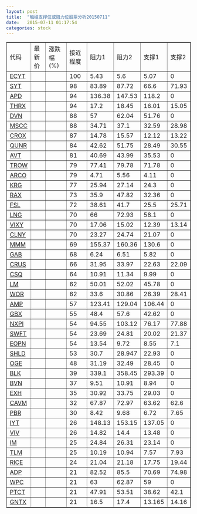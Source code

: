 ```yaml
---
layout: post
title:  "触碰支撑位或阻力位股票分析20150711"
date:   2015-07-11 01:17:54
categories: stock
---
```

<script type="text/javascript">
var stockList = []
stockList.push('gb_ecyt');
stockList.push('gb_syt');
stockList.push('gb_apd');
stockList.push('gb_thrx');
stockList.push('gb_dvn');
stockList.push('gb_mscc');
stockList.push('gb_crox');
stockList.push('gb_qunr');
stockList.push('gb_avt');
stockList.push('gb_trow');
stockList.push('gb_arco');
stockList.push('gb_krg');
stockList.push('gb_rax');
stockList.push('gb_fsl');
stockList.push('gb_lng');
stockList.push('gb_vixy');
stockList.push('gb_clny');
stockList.push('gb_mmm');
stockList.push('gb_gab');
stockList.push('gb_crus');
stockList.push('gb_csq');
stockList.push('gb_lm');
stockList.push('gb_wor');
stockList.push('gb_amp');
stockList.push('gb_gbx');
stockList.push('gb_nxpi');
stockList.push('gb_swft');
stockList.push('gb_eopn');
stockList.push('gb_shld');
stockList.push('gb_oge');
stockList.push('gb_blk');
stockList.push('gb_bvn');
stockList.push('gb_exh');
stockList.push('gb_cavm');
stockList.push('gb_pbr');
stockList.push('gb_iyt');
stockList.push('gb_viv');
stockList.push('gb_im');
stockList.push('gb_tlm');
stockList.push('gb_rice');
stockList.push('gb_adp');
stockList.push('gb_wpc');
stockList.push('gb_ptct');
stockList.push('gb_gntx');
</script>
<table border="1">
 <tr>
 <td>代码</td>
 <td>最新价</td>
 <td>涨跌幅(%)</td>
 <td>接近程度</td>
 <td>阻力1</td>
 <td>阻力2</td>
 <td>支撑1</td>
 <td>支撑2</td>
</tr>
  <tr id="ecyt" class="red">
  <td><a href="http://stock.finance.sina.com.cn/usstock/quotes/ECYT.html" target="_blank">ECYT</a></td><td></td><td></td><td>100</td><td>5.43</td><td>5.6</td><td>5.07</td><td>0</td></tr>
  <tr id="syt" class="red">
  <td><a href="http://stock.finance.sina.com.cn/usstock/quotes/SYT.html" target="_blank">SYT</a></td><td></td><td></td><td>98</td><td>83.89</td><td>87.72</td><td>66.6</td><td>71.93</td></tr>
  <tr id="apd" class="red">
  <td><a href="http://stock.finance.sina.com.cn/usstock/quotes/APD.html" target="_blank">APD</a></td><td></td><td></td><td>94</td><td>136.38</td><td>147.53</td><td>118.2</td><td>0</td></tr>
  <tr id="thrx" class="green">
  <td><a href="http://stock.finance.sina.com.cn/usstock/quotes/THRX.html" target="_blank">THRX</a></td><td></td><td></td><td>94</td><td>17.2</td><td>18.45</td><td>16.01</td><td>15.05</td></tr>
  <tr id="dvn" class="red">
  <td><a href="http://stock.finance.sina.com.cn/usstock/quotes/DVN.html" target="_blank">DVN</a></td><td></td><td></td><td>88</td><td>57</td><td>62.04</td><td>51.76</td><td>0</td></tr>
  <tr id="mscc" class="green">
  <td><a href="http://stock.finance.sina.com.cn/usstock/quotes/MSCC.html" target="_blank">MSCC</a></td><td></td><td></td><td>88</td><td>34.71</td><td>37.1</td><td>32.59</td><td>28.98</td></tr>
  <tr id="crox" class="red">
  <td><a href="http://stock.finance.sina.com.cn/usstock/quotes/CROX.html" target="_blank">CROX</a></td><td></td><td></td><td>87</td><td>14.78</td><td>15.57</td><td>12.12</td><td>13.22</td></tr>
  <tr id="qunr" class="red">
  <td><a href="http://stock.finance.sina.com.cn/usstock/quotes/QUNR.html" target="_blank">QUNR</a></td><td></td><td></td><td>84</td><td>42.62</td><td>51.75</td><td>28.49</td><td>30.55</td></tr>
  <tr id="avt" class="red">
  <td><a href="http://stock.finance.sina.com.cn/usstock/quotes/AVT.html" target="_blank">AVT</a></td><td></td><td></td><td>81</td><td>40.69</td><td>43.99</td><td>35.53</td><td>0</td></tr>
  <tr id="trow" class="green">
  <td><a href="http://stock.finance.sina.com.cn/usstock/quotes/TROW.html" target="_blank">TROW</a></td><td></td><td></td><td>79</td><td>77.41</td><td>79.78</td><td>71.78</td><td>0</td></tr>
  <tr id="arco" class="red">
  <td><a href="http://stock.finance.sina.com.cn/usstock/quotes/ARCO.html" target="_blank">ARCO</a></td><td></td><td></td><td>79</td><td>4.71</td><td>5.56</td><td>4.11</td><td>0</td></tr>
  <tr id="krg" class="red">
  <td><a href="http://stock.finance.sina.com.cn/usstock/quotes/KRG.html" target="_blank">KRG</a></td><td></td><td></td><td>77</td><td>25.94</td><td>27.14</td><td>24.3</td><td>0</td></tr>
  <tr id="rax" class="red">
  <td><a href="http://stock.finance.sina.com.cn/usstock/quotes/RAX.html" target="_blank">RAX</a></td><td></td><td></td><td>73</td><td>35.9</td><td>47.82</td><td>32.36</td><td>0</td></tr>
  <tr id="fsl" class="red">
  <td><a href="http://stock.finance.sina.com.cn/usstock/quotes/FSL.html" target="_blank">FSL</a></td><td></td><td></td><td>72</td><td>38.61</td><td>41.7</td><td>25.5</td><td>25.71</td></tr>
  <tr id="lng" class="red">
  <td><a href="http://stock.finance.sina.com.cn/usstock/quotes/LNG.html" target="_blank">LNG</a></td><td></td><td></td><td>70</td><td>66</td><td>72.93</td><td>58.1</td><td>0</td></tr>
  <tr id="vixy" class="green">
  <td><a href="http://stock.finance.sina.com.cn/usstock/quotes/VIXY.html" target="_blank">VIXY</a></td><td></td><td></td><td>70</td><td>17.06</td><td>15.02</td><td>12.39</td><td>13.14</td></tr>
  <tr id="clny" class="red">
  <td><a href="http://stock.finance.sina.com.cn/usstock/quotes/CLNY.html" target="_blank">CLNY</a></td><td></td><td></td><td>70</td><td>23.27</td><td>24.74</td><td>21.07</td><td>0</td></tr>
  <tr id="mmm" class="red">
  <td><a href="http://stock.finance.sina.com.cn/usstock/quotes/MMM.html" target="_blank">MMM</a></td><td></td><td></td><td>69</td><td>155.37</td><td>160.36</td><td>130.6</td><td>0</td></tr>
  <tr id="gab" class="red">
  <td><a href="http://stock.finance.sina.com.cn/usstock/quotes/GAB.html" target="_blank">GAB</a></td><td></td><td></td><td>68</td><td>6.24</td><td>6.51</td><td>5.82</td><td>0</td></tr>
  <tr id="crus" class="red">
  <td><a href="http://stock.finance.sina.com.cn/usstock/quotes/CRUS.html" target="_blank">CRUS</a></td><td></td><td></td><td>66</td><td>31.95</td><td>33.97</td><td>22.63</td><td>22.09</td></tr>
  <tr id="csq" class="green">
  <td><a href="http://stock.finance.sina.com.cn/usstock/quotes/CSQ.html" target="_blank">CSQ</a></td><td></td><td></td><td>64</td><td>10.91</td><td>11.34</td><td>9.99</td><td>0</td></tr>
  <tr id="lm" class="red">
  <td><a href="http://stock.finance.sina.com.cn/usstock/quotes/LM.html" target="_blank">LM</a></td><td></td><td></td><td>62</td><td>50.01</td><td>52.02</td><td>45.78</td><td>0</td></tr>
  <tr id="wor" class="green">
  <td><a href="http://stock.finance.sina.com.cn/usstock/quotes/WOR.html" target="_blank">WOR</a></td><td></td><td></td><td>62</td><td>33.6</td><td>30.86</td><td>26.39</td><td>28.41</td></tr>
  <tr id="amp" class="green">
  <td><a href="http://stock.finance.sina.com.cn/usstock/quotes/AMP.html" target="_blank">AMP</a></td><td></td><td></td><td>57</td><td>123.41</td><td>129.04</td><td>106.44</td><td>0</td></tr>
  <tr id="gbx" class="red">
  <td><a href="http://stock.finance.sina.com.cn/usstock/quotes/GBX.html" target="_blank">GBX</a></td><td></td><td></td><td>55</td><td>48.4</td><td>57.6</td><td>42.62</td><td>0</td></tr>
  <tr id="nxpi" class="red">
  <td><a href="http://stock.finance.sina.com.cn/usstock/quotes/NXPI.html" target="_blank">NXPI</a></td><td></td><td></td><td>54</td><td>94.55</td><td>103.12</td><td>76.17</td><td>77.88</td></tr>
  <tr id="swft" class="red">
  <td><a href="http://stock.finance.sina.com.cn/usstock/quotes/SWFT.html" target="_blank">SWFT</a></td><td></td><td></td><td>54</td><td>23.69</td><td>24.81</td><td>20.02</td><td>21.37</td></tr>
  <tr id="eopn" class="green">
  <td><a href="http://stock.finance.sina.com.cn/usstock/quotes/EOPN.html" target="_blank">EOPN</a></td><td></td><td></td><td>54</td><td>13.54</td><td>9.72</td><td>8.55</td><td>7.1</td></tr>
  <tr id="shld" class="green">
  <td><a href="http://stock.finance.sina.com.cn/usstock/quotes/SHLD.html" target="_blank">SHLD</a></td><td></td><td></td><td>53</td><td>30.7</td><td>28.947</td><td>22.93</td><td>0</td></tr>
  <tr id="oge" class="green">
  <td><a href="http://stock.finance.sina.com.cn/usstock/quotes/OGE.html" target="_blank">OGE</a></td><td></td><td></td><td>48</td><td>31.19</td><td>32.49</td><td>28.45</td><td>0</td></tr>
  <tr id="blk" class="green">
  <td><a href="http://stock.finance.sina.com.cn/usstock/quotes/BLK.html" target="_blank">BLK</a></td><td></td><td></td><td>39</td><td>339.1</td><td>358.45</td><td>293.39</td><td>0</td></tr>
  <tr id="bvn" class="red">
  <td><a href="http://stock.finance.sina.com.cn/usstock/quotes/BVN.html" target="_blank">BVN</a></td><td></td><td></td><td>37</td><td>9.51</td><td>10.91</td><td>8.94</td><td>0</td></tr>
  <tr id="exh" class="green">
  <td><a href="http://stock.finance.sina.com.cn/usstock/quotes/EXH.html" target="_blank">EXH</a></td><td></td><td></td><td>35</td><td>30.92</td><td>33.75</td><td>29.03</td><td>0</td></tr>
  <tr id="cavm" class="green">
  <td><a href="http://stock.finance.sina.com.cn/usstock/quotes/CAVM.html" target="_blank">CAVM</a></td><td></td><td></td><td>32</td><td>67.87</td><td>72.97</td><td>63.62</td><td>62.6</td></tr>
  <tr id="pbr" class="red">
  <td><a href="http://stock.finance.sina.com.cn/usstock/quotes/PBR.html" target="_blank">PBR</a></td><td></td><td></td><td>30</td><td>8.42</td><td>9.68</td><td>6.72</td><td>7.65</td></tr>
  <tr id="iyt" class="red">
  <td><a href="http://stock.finance.sina.com.cn/usstock/quotes/IYT.html" target="_blank">IYT</a></td><td></td><td></td><td>26</td><td>148.13</td><td>153.15</td><td>137.05</td><td>0</td></tr>
  <tr id="viv" class="green">
  <td><a href="http://stock.finance.sina.com.cn/usstock/quotes/VIV.html" target="_blank">VIV</a></td><td></td><td></td><td>26</td><td>14.82</td><td>14.4</td><td>13.48</td><td>0</td></tr>
  <tr id="im" class="red">
  <td><a href="http://stock.finance.sina.com.cn/usstock/quotes/IM.html" target="_blank">IM</a></td><td></td><td></td><td>25</td><td>24.84</td><td>26.31</td><td>23.14</td><td>0</td></tr>
  <tr id="tlm" class="green">
  <td><a href="http://stock.finance.sina.com.cn/usstock/quotes/TLM.html" target="_blank">TLM</a></td><td></td><td></td><td>25</td><td>10.19</td><td>10.94</td><td>7.57</td><td>7.93</td></tr>
  <tr id="rice" class="green">
  <td><a href="http://stock.finance.sina.com.cn/usstock/quotes/RICE.html" target="_blank">RICE</a></td><td></td><td></td><td>24</td><td>21.04</td><td>21.18</td><td>17.75</td><td>19.44</td></tr>
  <tr id="adp" class="red">
  <td><a href="http://stock.finance.sina.com.cn/usstock/quotes/ADP.html" target="_blank">ADP</a></td><td></td><td></td><td>21</td><td>82.52</td><td>85.5</td><td>70.69</td><td>74.98</td></tr>
  <tr id="wpc" class="green">
  <td><a href="http://stock.finance.sina.com.cn/usstock/quotes/WPC.html" target="_blank">WPC</a></td><td></td><td></td><td>21</td><td>63</td><td>62.87</td><td>59</td><td>0</td></tr>
  <tr id="ptct" class="red">
  <td><a href="http://stock.finance.sina.com.cn/usstock/quotes/PTCT.html" target="_blank">PTCT</a></td><td></td><td></td><td>21</td><td>47.91</td><td>53.51</td><td>38.62</td><td>42.1</td></tr>
  <tr id="gntx" class="red">
  <td><a href="http://stock.finance.sina.com.cn/usstock/quotes/GNTX.html" target="_blank">GNTX</a></td><td></td><td></td><td>21</td><td>16.5</td><td>17.4</td><td>13.165</td><td>14.16</td></tr>
</table>
